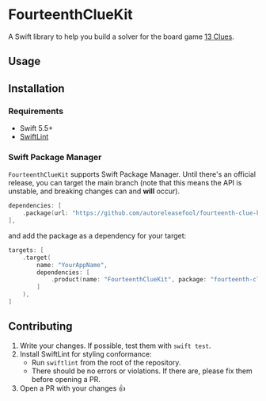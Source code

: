 # FourteenthClueKit

A Swift library to help you build a solver for the board game [13 Clues](https://boardgamegeek.com/boardgame/208766/13-clues).

## Usage

## Installation

### Requirements

- Swift 5.5+
- [SwiftLint](https://github.com/realm/SwiftLint)

### Swift Package Manager

`FourteenthClueKit` supports Swift Package Manager. Until there's an official release, you can target the main branch (note that this means the API is unstable, and breaking changes can and **will** occur).

```swift
dependencies: [
	.package(url: "https://github.com/autoreleasefool/fourteenth-clue-kit.git", branch: "main"),
],
```

and add the package as a dependency for your target:

```swift
targets: [
	.target(
		name: "YourAppName",
		dependencies: [
			.product(name: "FourteenthClueKit", package: "fourteenth-clue-kit"),
		]
	),
]
```

## Contributing

1. Write your changes. If possible, test them with `swift test`.
2. Install SwiftLint for styling conformance:
   - Run `swiftlint` from the root of the repository.
   - There should be no errors or violations. If there are, please fix them before opening a PR.
3. Open a PR with your changes 👍
